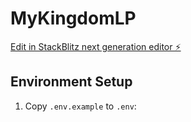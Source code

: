 # MyKingdomLP

[Edit in StackBlitz next generation editor ⚡️](https://stackblitz.com/~/github.com/SyedHasanCronosPMC/MyKingdomLP)

## Environment Setup

1. Copy `.env.example` to `.env`:
